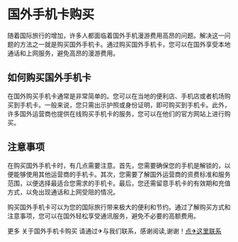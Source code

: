 # 国外手机卡购买

随着国际旅行的增加，许多人都面临着国外手机漫游费用高昂的问题。解决这一问题的方法之一就是购买国外手机卡。通过购买国外手机卡，您可以在国外享受本地通话和上网服务，避免高昂的漫游费用。

## 如何购买国外手机卡

在国外购买手机卡通常是非常简单的。您可以在当地的便利店、手机店或者机场购买到手机卡。一般来说，您只需出示护照或身份证明，即可购买到手机卡。此外，许多国外运营商也提供在线购买手机卡的服务，您可以在他们的官方网站上进行购买。

## 注意事项

在购买国外手机卡时，有几点需要注意。首先，您需要确保您的手机是解锁的，以便能够使用其他运营商的手机卡。其次，您需要了解国外运营商的资费标准和服务范围，以便选择最适合您需求的手机卡。最后，您还需留意手机卡的有效期和充值方式，以免出现通话和上网受阻的情况。

购买国外手机卡可以为您的国际旅行带来极大的便利和节约。通过了解购买方式和注意事项，您可以在国外轻松享受通讯服务，避免不必要的高额费用。

更多 关于国外手机卡购买 请通过✈与我们联系，感谢阅读,谢谢！[点✈这里联系](https://t.me/sjlmbot)